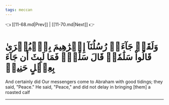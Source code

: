 ```yaml
---
tags: meccan
---
```


👈 [[11-68.md|Prev]] | [[11-70.md|Next]] 👉

# وَلَقَدۡ جَآءَتۡ رُسُلُنَآ إِبۡرَٰهِيمَ بِٱلۡبُشۡرَىٰ قَالُواْ سَلَٰمٗاۖ قَالَ سَلَٰمٞۖ فَمَا لَبِثَ أَن جَآءَ بِعِجۡلٍ حَنِيذٖ

And certainly did Our messengers come to Abraham with good tidings; they said, "Peace." He said, "Peace," and did not delay in bringing [them] a roasted calf

---

